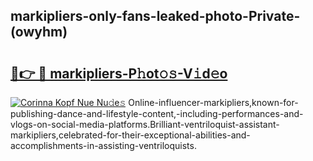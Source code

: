 ## markipliers-only-fans​-leaked-photo​-Private-(owyhm)


# <h2><a href="https://mediaupload.pro?title=markipliers&ref=git">🔗👉 🔴 markipliers-P𝚑ot𝚘𝚜-V𝚒d𝚎o</a></h2>

[![Corinna Kopf Nue Nu𝚍e𝚜](https://i.imgur.com/0qMVB7G.gif)](https://mediaupload.pro?title=markipliers&ref=git)
Online-influencer-markipliers,known-for-publishing-dance-and-lifestyle-content,-including-performances-and-vlogs-on-social-media-platforms.Brilliant-ventriloquist-assistant-markipliers,celebrated-for-their-exceptional-abilities-and-accomplishments-in-assisting-ventriloquists.  